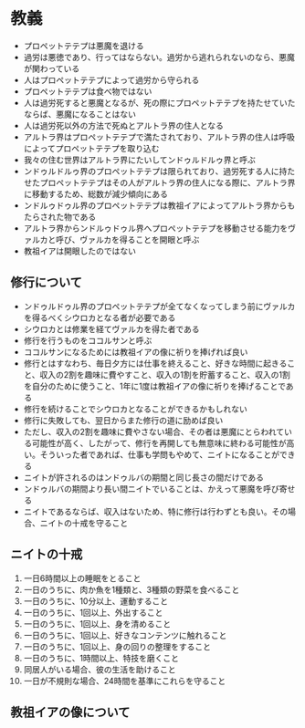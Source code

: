 # 教義

- プロペットテテプは悪魔を退ける
- 過労は悪徳であり、行ってはならない。過労から逃れられないのなら、悪魔が関わっている
- 人はプロペットテテプによって過労から守られる
- プロペットテテプは食べ物ではない
- 人は過労死すると悪魔となるが、死の際にプロペットテテプを持たせていたならば、悪魔になることはない
- 人は過労死以外の方法で死ぬとアルトラ界の住人となる
- アルトラ界はプロペットテテプで満たされており、アルトラ界の住人は呼吸によってプロペットテテプを取り込む
- 我々の住む世界はアルトラ界にたいしてンドゥルドルゥ界と呼ぶ
- ンドゥルドルゥ界のプロペットテテプは限られており、過労死する人に持たせたプロペットテテプはその人がアルトラ界の住人になる際に、アルトラ界に移動するため、総数が減少傾向にある
- ンドルゥドゥル界のプロペットテテプは教祖イアによってアルトラ界からもたらされた物である
- アルトラ界からンドルゥドゥル界へプロペットテテプを移動させる能力をヴァルカと呼び、ヴァルカを得ることを開眼と呼ぶ
- 教祖イアは開眼したのではない

## 修行について

- ンドゥルドゥル界のプロペットテテプが全てなくなってしまう前にヴァルカを得るべくシウロカとなる者が必要である
- シウロカとは修業を経てヴァルカを得た者である
- 修行を行うものをココルサンと呼ぶ
- ココルサンになるためには教祖イアの像に祈りを捧げれば良い
- 修行とはすなわち、毎日夕方には仕事を終えること、好きな時間に起きること、収入の2割を趣味に費やすこと、収入の1割を貯蓄すること、収入の1割を自分のために使うこと、1年に1度は教祖イアの像に祈りを捧げることである
- 修行を続けることでシウロカとなることができるかもしれない
- 修行に失敗しても、翌日からまた修行の道に励めば良い
- ただし、収入の2割を趣味に費やさない場合、その者は悪魔にとらわれている可能性が高く、したがって、修行を再開しても無意味に終わる可能性が高い。そういった者であれば、仕事も学問もやめて、ニイトになることができる
- ニイトが許されるのはンドゥルバの期間と同じ長さの間だけである
- ンドゥルバの期間より長い間ニイトでいることは、かえって悪魔を呼び寄せる
- ニイトであるならば、収入はないため、特に修行は行わずとも良い。その場合、ニイトの十戒を守ること

## ニイトの十戒

1. 一日6時間以上の睡眠をとること
2. 一日のうちに、肉か魚を1種類と、3種類の野菜を食べること
3. 一日のうちに、10分以上、運動すること
4. 一日のうちに、1回以上、外出すること
5. 一日のうちに、1回以上、身を清めること
6. 一日のうちに、1回以上、好きなコンテンツに触れること
7. 一日のうちに、1回以上、身の回りの整理をすること
8. 一日のうちに、1時間以上、特技を磨くこと
9. 同居人がいる場合、彼の生活を助けること
10. 一日が不規則な場合、24時間を基準にこれらを守ること

## 教祖イアの像について
